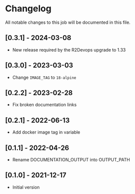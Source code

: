# Changelog
All notable changes to this job will be documented in this file.

## [0.3.1] - 2024-03-08
* New release required by the R2Devops upgrade to 1.33

## [0.3.0] - 2023-03-03
* Change `IMAGE_TAG` to `18-alpine`

## [0.2.2] - 2023-02-28
* Fix broken documentation links

## [0.2.1] - 2022-06-13
* Add docker image tag in variable 

## [0.1.1] - 2022-04-26
* Rename DOCUMENTATION_OUTPUT into OUTPUT_PATH
  
## [0.1.0] - 2021-12-17
* Initial version
